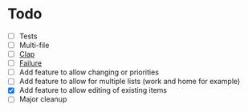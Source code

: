 # Todo

- [ ] Tests
- [ ] Multi-file
- [ ] [Clap](https://github.com/clap-rs/clap)
- [ ] [Failure](https://github.com/rust-lang-nursery/failure)
- [ ] Add feature to allow changing or priorities
- [ ] Add feature to allow for multiple lists (work and home for example)
- [x] Add feature to allow editing of existing items
- [ ] Major cleanup
